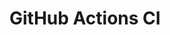 # GitHub Actions CI















































































































































































































































































































































































































































































































































































































































































































































































































































































































































































































































































































































































































































































































































































































































































































































































































































































































































































































































































































































































































































































































































































































































































